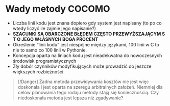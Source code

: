 # Wady metody COCOMO
- Liczba linii kodu jest znana dopiero gdy system jest napisany (to po co wtedy liczyć ile zajmie jego napisanie?)
- **SZACUNKI SĄ OBARCZONE BŁĘDEM CZĘSTO PRZEWYŻSZAJĄCYM S T O JEGO WŁASNYCH BOGA PROCENT**
- Określenie “linii kodu” jest niespójne między językami, 100 linii w C to nie to samo co 100 linii w Pythonie.
- Koncepcja oparta na liniach kodu jest nieadekwatna do nowoczesnych środowisk programistycznych
- Zły dobór czynników modyfikujących może prowadzić do jeszcze większych rozbieżności

>[!Danger] Żadna metoda przewidywania kosztów nie jest więc doskonała i jest oparta na szeregu arbitralnych założeń. Niemniej dla celów planowania tego rodaju metody stają się koniecznością. Czy niedoskonała metoda jest lepsza niż zgadywanie?

